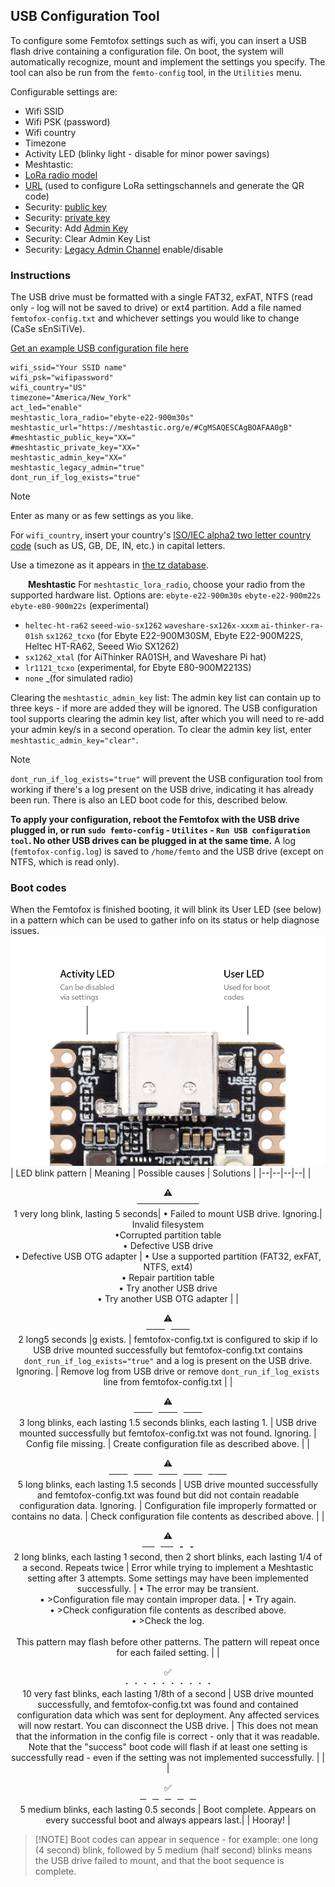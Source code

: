     

## USB Configuration Tool
To configure some Femtofox settings such as wifi, you can insert a USB flash drive containing a configuration file. On boot, the system will automatically recognize, mount and implement the settings you specify. The tool can also be run from the `femto-config` tool, in the `Utilities` menu.

Configurable settings are:
- Wifi SSID
- Wifi PSK (password)
- Wifi country
- Timezone
- Activity LED (blinky light - disable for minor power savings)
- Meshtastic:
 - [LoRa radio model](https://github.com/femtofox/femtofox/blob/main/supported_hardware.md)
 - [URL](https://meshtastic.org/docs/software/python/cli/#--seturl-seturl) (used to configure LoRa settingschannels and generate the QR code)
 - Security: [public key](https://meshtastic.org/docs/configuration/radio/security/#public-key)
 - Security: [private key](https://meshtastic.org/docs/configuration/radio/security/#private-key)
 - Security: Add [Admin Key](https://meshtastic.org/docs/configuration/radio/security/#admin-key)
 - Security: Clear Admin Key List
 - Security: [Legacy Admin Channel](https://meshtastic.org/docs/configuration/radio/security/#admin-channel-enabled) enable/disable

### Instructions
The USB drive must be formatted with a single FAT32, exFAT, NTFS (read only - log will not be saved to drive) or ext4 partition. Add a file named `femtofox-config.txt` and whichever settings you would like to change (CaSe sEnSiTiVe).

<a href download="assets/femtofox-config.txt">[Get an example USB configuration file here](assets/femtofox-config.txt)
```
wifi_ssid="Your SSID name"
wifi_psk="wifipassword"
wifi_country="US"
timezone="America/New_York"
act_led="enable"
meshtastic_lora_radio="ebyte-e22-900m30s"
meshtastic_url="https://meshtastic.org/e/#CgMSAQESCAgBOAFAA0gB"
#meshtastic_public_key="XX="
#meshtastic_private_key="XX="
meshtastic_admin_key="XX="
meshtastic_legacy_admin="true"
dont_run_if_log_exists="true"
```
> [!NOTE]
> Enter as many or as few settings as you like.
>
> For `wifi_country`, insert your country's [ISO/IEC alpha2 two letter country code](https://en.wikipedia.org/wiki/ISO_3166-1_alpha-2#Officially_assigned_code_elements) (such as US, GB, DE, IN, etc.) in capital letters.
>
> Use a timezone as it appears in [the tz database](https://en.wikipedia.org/wiki/List_of_tz_database_time_zones).
>
>   **Meshtastic**
> For `meshtastic_lora_radio`, choose your radio from the supported hardware list.
> Options are:
>  `ebyte-e22-900m30s`
>  `ebyte-e22-900m22s`
>  `ebyte-e80-900m22s` (experimental)
> - `heltec-ht-ra62`
>  `seeed-wio-sx1262`
>  `waveshare-sx126x-xxxm`
>  `ai-thinker-ra-01sh`
>  `sx1262_tcxo` (for Ebyte E22-900M30SM, Ebyte E22-900M22S, Heltec HT-RA62, Seeed Wio SX1262)
> - `sx1262_xtal` (for AiThinker RA01SH, and Waveshare Pi hat)
> - `lr1121_tcxo` (experimental, for Ebyte E80-900M2213S)
> - `none` _(for simulated radio)
>
> Clearing the `meshtastic_admin_key` list: The admin key list can contain up to three keys - if more are added they will be ignored. The USB configuration tool supports clearing the admin key list, after which you will need to re-add your admin key/s in a second operation. To clear the admin key list, enter `meshtastic_admin_key="clear"`.

> [!NOTE]
> `dont_run_if_log_exists="true"` will prevent the USB configuration tool from working if there's a log present on the USB drive, indicating it has already been run. There is also an LED boot code for this, described below.

**To apply your configuration, reboot the Femtofox with the USB drive plugged in, or run `sudo femto-config` - `Utilites` - `Run USB configuration tool`. No other USB drives can be plugged in at the same time.**
A log (`femtofox-config.log`) is saved to `/home/femto` and the USB drive (except on NTFS, which is read only).
<br>
### Boot codes
When the Femtofox is finished booting, it will blink its User LED (see below) in a pattern which can be used to gather info on its status or help diagnose issues.
![LEDs](assets/images/leds.png)
| LED blink pattern                                                                                                                                                           | Meaning                                                                                                                                                                                                     | Possible causes                                                                                                                                                                                                                                         | Solutions                                                                                                                                                                                              |
|--|--|--|--|
| <p align="center">⚠️<br>**──────────**<br>1 very long blink, lasting 5 seconds</center>| • Failed to mount USB drive. Ignoring.| Invalid filesystem<br>•Corrupted partition table<br>• Defective USB drive<br>• Defective USB OTG adapter                                                                                                                                                | • Use a supported partition (FAT32, exFAT, NTFS, ext4)<br>• Repair partition table<br>• Try another USB drive<br>• Try another USB OTG adapter                                                         |
| <p align="center">⚠️<br>**───&nbsp;&nbsp;&nbsp;───**<br>2 long5 seconds</center>                                                                                          |g exists.                                                                                                                                                    | femtofox-config.txt is configured to skip if lo USB drive mounted successfully but femtofox-config.txt contains `dont_run_if_log_exists="true"` and a log is present on the USB drive. Ignoring.                                                                                                        | Remove log from USB drive or remove `dont_run_if_log_exists` line from femtofox-config.txt                                                                                                             |
| <p align="center">⚠️<br>**───&nbsp;&nbsp;&nbsp;───&nbsp;&nbsp;&nbsp;───**<br>3 long blinks, each lasting 1.5 seconds</center>                                                                                 blinks, each lasting 1. | USB drive mounted successfully but femtofox-config.txt was not found. Ignoring.                                                                                                                             | Config file missing.                                                                                                                                                                                                                                    | Create configuration file as described above.                                                                                                                                                          |
| <p align="center">⚠️<br>**───&nbsp;&nbsp;&nbsp;───&nbsp;&nbsp;&nbsp;───&nbsp;&nbsp;&nbsp;───&nbsp;&nbsp;&nbsp;───**<br>5 long blinks, each lasting 1.5 seconds</center>                                                    | USB drive mounted successfully and femtofox-config.txt was found but did not contain readable configuration data. Ignoring.                                                                                 | Configuration file improperly formatted or contains no data.                                                                                                                                                                                            | Check configuration file contents as described above.                                                                                                                                                  |
| <p align="center">⚠️<br>**──&nbsp;&nbsp;&nbsp;──&nbsp;&nbsp;&nbsp;-&nbsp;&nbsp;&nbsp;-**<br>2 long blinks, each lasting 1 second, then 2 short blinks, each lasting 1/4 of a second. Repeats twice | Error while trying to implement a Meshtastic setting after 3 attempts. Some settings may have been implemented successfully.                                                                                | • The error may be transient.<br>• >Configuration file may contain improper data.                                                                                                                                                                        | • Try again.<br>• >Check configuration file contents as described above.<br>• >Check the log.<br><br>This pattern may flash before other patterns. The pattern will repeat once for each failed setting. |
| <p align="center">✅<br>**·&nbsp;&nbsp;&nbsp;·&nbsp;&nbsp;&nbsp;·&nbsp;&nbsp;&nbsp;·&nbsp;&nbsp;&nbsp;·&nbsp;&nbsp;&nbsp;·&nbsp;&nbsp;&nbsp;·&nbsp;&nbsp;&nbsp;·&nbsp;&nbsp;&nbsp;·&nbsp;&nbsp;&nbsp;·**<br>10 very fast blinks, each lasting 1/8th of a second</center>                                                                                    | USB drive mounted successfully, and femtofox-config.txt was found and contained configuration data which was sent for deployment. Any affected services will now restart. You can disconnect the USB drive. | This does not mean that the information in the config file is correct - only that it was readable.<br>Note that the "success" boot code will flash if at least one setting is successfully read - even if the setting was not implemented successfully. |                                                                                                                                                                                                        |
| <p align="center">✅<br>**─&nbsp;&nbsp;&nbsp;─&nbsp;&nbsp;&nbsp;─&nbsp;&nbsp;&nbsp;─&nbsp;&nbsp;&nbsp;─**<br> 5 medium blinks, each lasting 0.5 seconds</center>                                                                             | Boot complete. Appears on every successful boot and always appears last.| | Hooray! |
> \[!NOTE\]
> Boot codes can appear in sequence - for example: one long (4 second) blink, followed by 5 medium (half second) blinks means the USB drive failed to mount, and that the boot sequence is complete.
<!--stackedit_data:
eyJoaXN0b3J5IjpbLTE5OTAxODA3OSwtMjYyOTMyNDldfQ== 

> \[!NOTE\]
> Boot codes can appear in sequence - for example: one long (4 second) blink, followed by 5 medium (half second) blinks means the USB drive failed to mount, and that the boot sequence is complete.
<!--stackedit_data:
eyJoaXN0b3J5IjpbMTEwMTkxMzU0N119
-->